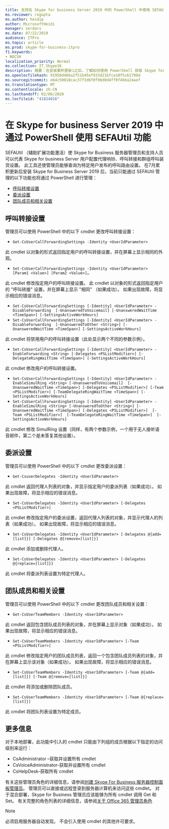 ```yaml
---
title: 支持在 Skype for business Server 2019 中的 PowerShell 中使用 SEFAUtil 功能
ms.reviewer: rogupta
ms.author: heidip
author: MicrosoftHeidi
manager: serdars
ms.date: 07/22/2019
audience: ITPro
ms.topic: article
ms.prod: skype-for-business-itpro
f1.keywords:
- NOCSH
localization_priority: Normal
ms.collection: IT_Skype16
description: 摘要：在安装累积更新1之后，了解如何使用 PowerShell 获取 Skype for Business Server 2019 中的 SEFAUtil 功能。
ms.openlocfilehash: 91958d466a2f51b45ef933d21bfce10f5c61790d
ms.sourcegitcommit: e64c50818cac37f3d6f0f96d0d4ff0f4bba24aef
ms.translationtype: MT
ms.contentlocale: zh-CN
ms.lasthandoff: 02/06/2020
ms.locfileid: "41824016"
---
```

# <a name="using-sefautil-functionality-via-powershell-in-skype-for-business-server-2019"></a>在 Skype for business Server 2019 中通过 PowerShell 使用 SEFAUtil 功能

SEFAUtil （辅助扩展功能激活）使 Skype for Business 服务器管理员和支持人员可以代表 Skype for business Server 用户配置代理响铃、呼叫转接和群组呼叫装货设置。 此工具还使管理员能够查询为特定用户发布的呼叫路由设置。 在7月累积更新后安装 Skype for Business Server 2019 后，当前只能通过 SEFAUtil 管理的以下功能也将通过 PowerShell 进行管理：

- [呼叫转接设置](#call-forwarding-settings)
- [委派设置](#delegation-settings)
- [团队成员和相关设置](#team-members-and-related-settings)

## <a name="call-forwarding-settings"></a>呼叫转接设置

管理员可以使用 PowerShell 中的以下 cmdlet 更改呼叫转接设置：

- `Get-CsUserCallForwardingSettings -Identity <UserIdParameter>`

此 cmdlet 以对象的形式返回指定用户的呼叫转接设置，并在屏幕上显示相同的外观。

- `Set-CsUserCallForwardingSettings -Identity <UserIdParameter> [Param1 <Value>] [Param2 <Value>]…`

此 cmdlet 修改指定用户的呼叫转接设置。 此 cmdlet 以对象的形式返回指定用户的 "呼叫转接" 设置，并在屏幕上显示 "相同" （如果成功）。 如果出现故障，将显示相应的错误消息。

- `Set-CsUserCallForwardingSettings [-Identity] <UserIdParameter> -DisableForwarding  [-UnansweredToVoicemail] [-UnansweredWaitTime <TimeSpan>] [-SettingsActiveWorkHours]`
- `Set-CsUserCallForwardingSettings [-Identity] <UserIdParameter> -DisableForwarding  [-UnansweredToOther <String>] [-UnansweredWaitTime <TimeSpan>] [-SettingsActiveWorkHours]`

此 cmdlet 将禁用用户的呼叫转接设置（此处显示两个不同的参数示例）。

- `Set-CsUserCallForwardingSettings [-Identity] <UserIdParameter> -EnableForwarding <String> [-Delegates <PSListModifier>] [-DelegateRingWaitTime <TimeSpan>] [-SettingsActiveWorkHours]`

此 cmdlet 修改用户的呼叫转接设置。

- `Set-CsUserCallForwardingSettings [-Identity] <UserIdParameter> -EnableSimulRing <String> [-UnansweredToVoicemail]  [-UnansweredWaitTime <TimeSpan>] [-Delegates <PSListModifier>] [-Team <PSListModifier>] [-TeamDelegateRingWaitTime <TimeSpan>] [-SettingsActiveWorkHours]`
- `Set-CsUserCallForwardingSettings [-Identity] <UserIdParameter> -EnableSimulRing <String> [-UnansweredToOther <String>] [-UnansweredWaitTime <TimeSpan>] [-Delegates <PSListModifier>]  [-Team <PSListModifier>]  [-TeamDelegateRingWaitTime <TimeSpan>]  [-SettingsActiveWorkHours]`

此 cmdlet 修改 SimulRing 设置（同样，有两个参数示例，一个用于无人接听语音邮件，第二个是未答复其他设置）。

## <a name="delegation-settings"></a>委派设置

管理员可以使用 PowerShell 中的以下 cmdlet 更改委派设置：

- `Get-CsuserDelegates -Identity <UserIdParameter>`

此 cmdlet 返回代理人列表的对象，并显示指定用户的委派列表（如果成功）。 如果出现故障，将显示相应的错误消息。

- `Set-CsUserDelegates -Identity <UserIdParameter> [-Delegates <PSListModifier>]`

此 cmdlet 修改指定用户的委派设置，返回代理人列表的对象，并显示代理人的列表（如果成功）。 如果出现故障，将显示相应的错误消息。 

- `Set-CsUserDelegates -Identity <UserIdParameter> [-Delegates @{add=[list]}] [-Delegates @{remove=[list]}]`

此 cmdlet 添加或删除代理人。

- `Set-CsUserDelegates -Identity <UserIdParameter> [-Delegates @{replace=[list]}]`

此 cmdlet 将委派列表设置为特定代理人。

## <a name="team-members-and-related-settings"></a>团队成员和相关设置

管理员可以使用 PowerShell 中的以下 cmdlet 更改团队成员和相关设置：

- `Get-CsUserTeamMembers -Identity <UserIdParameter>`

此 cmdlet 返回包含团队成员列表的对象，并在屏幕上显示对象（如果成功）。 如果出现故障，将显示相应的错误消息。

- `Set-CsUserTeamMembers -Identity <UserIdParameter> [-Team <PSListModifier>]`

此 cmdlet 修改指定用户的团队成员列表，返回一个包含团队成员列表的对象，并在屏幕上显示该对象（如果成功）。 如果出现故障，将显示相应的错误消息。

- `Set-CsUserTeamMembers -Identity <UserIdParameter> [-Team @{add=[list]}] [-Team @{remove=[list]}]`

此 cmdlet 将添加或删除团队成员。

- `Set-CsUserTeamMembers -Identity <UserIdParameter> [-Team @{replace=[list]}]`

此 cmdlet 将团队列表设置为特定成员。

## <a name="more-information"></a>更多信息

对于本地部署，此功能中引入的 cmdlet 只能由下列组的成员根据以下指定的访问级别来运行：

- CsAdministrator –获取并设置所有 cmdlet
- CsVoiceAdministrator-获取并设置所有 cmdlet
- CsHelpDesk-获取所有 cmdlet

有关这些管理员角色的详细信息，请参阅[创建 Skype For Business 服务器控制面板管理员](../SfbServer/help-topics/help-depwiz/create-skype-for-business-server-control-panel-administrators.md)。 管理员可以直接或远程登录到服务器计算机来访问这些 cmdlet。
对于混合部署，Skype for Business 管理员应该能够为所有 cmdlet 调用 Get 和 Set。 有关完整的角色列表的详细信息，请参阅[关于 Office 365 管理员角色](https://docs.microsoft.com/en-us/office365/admin/add-users/about-admin-roles)

> [!NOTE]
> 必须启用服务器自动发现。 不会引入使用 cmdlet 的其他许可要求。
